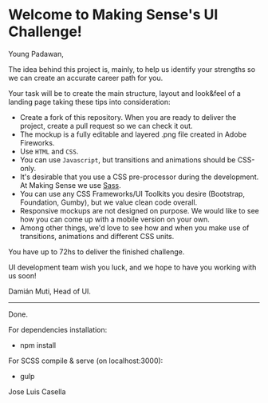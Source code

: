 # Welcome to Making Sense's UI Challenge!

Young Padawan,

The idea behind this project is, mainly, to help us identify your strengths so we can create an accurate career path for you.

Your task will be to create the main structure, layout and look&feel of a landing page taking these tips into consideration:

* Create a fork of this repository. When you are ready to deliver the project, create a pull request so we can check it out.
* The mockup is a fully editable and layered .png file created in Adobe Fireworks.
* Use `HTML` and `CSS`.
* You can use `Javascript`, but transitions and animations should be CSS-only.
* It's desirable that you use a CSS pre-processor during the development. At Making Sense we use [Sass](http://sass-lang.com/).
* You can use any CSS Frameworks/UI Toolkits you desire (Bootstrap, Foundation, Gumby), but we value clean code overall.
* Responsive mockups are not designed on purpose. We would like to see how you can come up with a mobile version on your own.
* Among other things, we'd love to see how and when you make use of transitions, animations and different CSS units.

You have up to 72hs to deliver the finished challenge.

UI development team wish you luck, and we hope to have you working with us soon!

Damián Muti,
Head of UI.

-----------------------------------------------------------------
Done.

For dependencies installation:

-  npm install

For SCSS compile & serve (on localhost:3000):

-  gulp

Jose Luis Casella